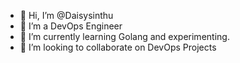 - 👋 Hi, I’m @Daisysinthu
- 👀 I’m a DevOps Engineer
- 🌱 I’m currently learning Golang and experimenting.
- 💞️ I’m looking to collaborate on DevOps Projects



